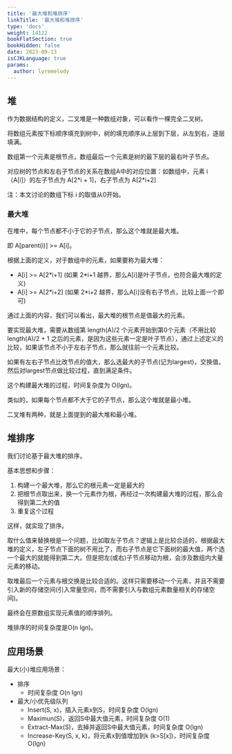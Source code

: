 ```yaml
---
title: '最大堆和堆排序'
linkTitle: '最大堆和堆排序'
type: 'docs'
weight: 14122
bookFlatSection: true
bookHidden: false
date: 2023-09-13
isCJKLanguage: true
params:
  author: lyremelody
---
```


## **堆**

作为数据结构的定义，二叉堆是一种数组对象，可以看作一棵完全二叉树。

将数组元素按下标顺序填充到树中，树的填充顺序从上层到下层，从左到右，逐层填满。

数组第一个元素是根节点，数组最后一个元素是树的最下层的最右叶子节点。

对应树的节点和左右子节点的关系在数组A中的对应位置：如数组中，元素
i（A[i]）的左子节点为 A[2\*i + 1]，右子节点为 A[2*i+2] 

注：本文讨论的数组下标 i 的取值从0开始。

### **最大堆**

在堆中，每个节点都不小于它的子节点，那么这个堆就是最大堆。

即 A[parent(i)] >= A[i]。

根据上面的定义，对于数组中的元素，如果要称为最大堆：

* A[i] >= A[2\*i+1] (如果 2*i+1 越界，那么A[i]是叶子节点，也符合最大堆的定义)
* A[i] >= A[2\*i+2] (如果 2*i+2 越界，那么A[i]没有右子节点，比较上面一个即可)

通过上面的内容，我们可以看出，最大堆的根节点是值最大的元素。

要实现最大堆，需要从数组第 length(A)/2 个元素开始到第0个元素（不用比较 length(A)/2 + 1 之后的元素，是因为这些元素一定是叶子节点），通过上述定义的比较，如果该节点不小于左右子节点，那么就往前一个元素比较。

如果有左右子节点比改节点的值大，那么选最大的子节点(记为largest)，交换值，然后对largest节点做比较过程，直到满足条件。

这个构建最大堆的过程，时间复杂度为 O(lgn)。

类似的，如果每个节点都不大于它的子节点，那么这个堆就是最小堆。

二叉堆有两种，就是上面提到的最大堆和最小堆。

## **堆排序**

我们讨论基于最大堆的排序。

基本思想和步骤：

1. 构建一个最大堆，那么它的根元素一定是最大的
2. 把根节点取出来，换一个元素作为根，再经过一次构建最大堆的过程，那么会得到第二大的值
3. 重复这个过程

这样，就实现了排序。  


取什么值来替换根是一个问题，比如取左子节点？逻辑上是比较合适的，根据最大堆的定义，左子节点下面的树不用比了，而右子节点是它下面树的最大值，两个选一个最大的就能得到第二大。但是把左(或右)子节点移动为根，会涉及数组内大量元素的移动。

取堆最后一个元素与根交换是比较合适的。这样只需要移动一个元素，并且不需要引入新的存储空间(引入常量空间，而不需要引入与数组元素数量相关的存储空间)。

最终会在原数组实现元素值的顺序排列。

堆排序的时间复杂度是O(n lgn)。

## **应用场景**

最大\(小\)堆应用场景：

* 排序
  * 时间复杂度 O(n lgn) 
* 最大/小优先级队列
  * Insert(S, x)，插入元素x到S，时间复杂度 O(lgn)
  * Maximun(S)，返回S中最大值元素，时间复杂度 O(1)
  * Extract-Max(S)，去掉并返回S中最大值元素，时间复杂度 O(lgn)
  * Increase-Key(S, x, k)，将元素x到值增加到k (k>S[x])，时间复杂度 O(lgn)
